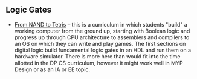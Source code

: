 ## Logic Gates

* [From NAND to Tetris](http://www.nand2tetris.org) – this is a curriculum in which students "build" a working computer from the ground up, starting with Boolean logic and progress up through CPU architecture to assemblers and compilers to an OS on which they can write and play games. The first sections on digital logic build fundamental logic gates in an HDL and run them on a hardware simulator. There is more here than would fit into the time allotted in the DP CS curriculum, however it might work well in MYP Design or as an IA or EE topic.
